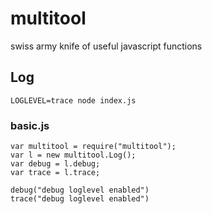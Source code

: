 multitool
=========

swiss army knife of useful javascript functions


## Log

    LOGLEVEL=trace node index.js

### basic.js
    var multitool = require("multitool");
    var l = new multitool.Log();
    var debug = l.debug;
    var trace = l.trace;
    
    debug("debug loglevel enabled")
    trace("debug loglevel enabled")

